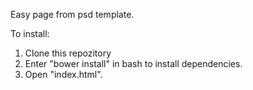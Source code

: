 Easy page from psd template.

To install:

1. Clone this repozitory
2. Enter "bower install" in bash to install dependencies.
3. Open "index.html".
